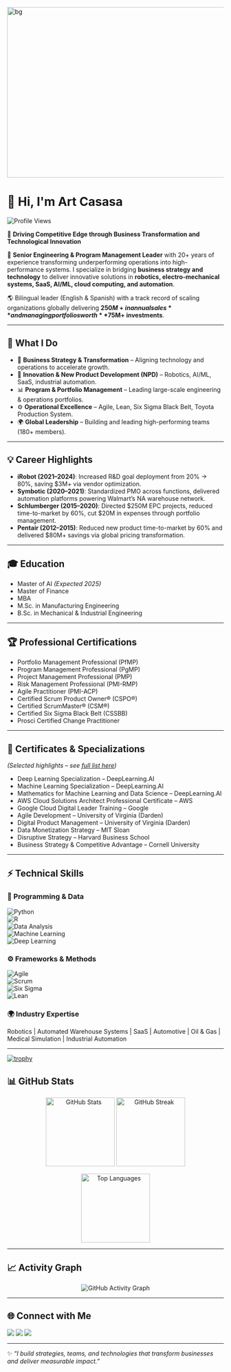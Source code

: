 
<img width="1584" height="396" alt="bg" src="https://github.com/user-attachments/assets/3bb92411-aa1d-4762-a998-4756a945062e" />

# 👋 Hi, I'm Art Casasa  

![Profile Views](https://komarev.com/ghpvc/?username=artcasasa&label=Profile%20Views&color=blue&style=flat)

🚀 **Driving Competitive Edge through Business Transformation and Technological Innovation**  

💼 **Senior Engineering & Program Management Leader** with 20+ years of experience transforming underperforming operations into high-performance systems. I specialize in bridging **business strategy and technology** to deliver innovative solutions in **robotics, electro-mechanical systems, SaaS, AI/ML, cloud computing, and automation**.  

🌎 Bilingual leader (English & Spanish) with a track record of scaling organizations globally delivering **$250M+ in annual sales** and managing portfolios worth **$75M+ investments**.  

---

## 🔑 What I Do  
- 🧭 **Business Strategy & Transformation** – Aligning technology and operations to accelerate growth.  
- 🤖 **Innovation & New Product Development (NPD)** – Robotics, AI/ML, SaaS, industrial automation.  
- 📊 **Program & Portfolio Management** – Leading large-scale engineering & operations portfolios.  
- ⚙️ **Operational Excellence** – Agile, Lean, Six Sigma Black Belt, Toyota Production System.  
- 🌍 **Global Leadership** – Building and leading high-performing teams (180+ members).  

---

## 💡 Career Highlights  
- **iRobot (2021–2024)**: Increased R&D goal deployment from 20% → 80%, saving $3M+ via vendor optimization.  
- **Symbotic (2020–2021)**: Standardized PMO across functions, delivered automation platforms powering Walmart’s NA warehouse network.  
- **Schlumberger (2015–2020)**: Directed $250M EPC projects, reduced time-to-market by 60%, cut $20M in expenses through portfolio management.  
- **Pentair (2012–2015)**: Reduced new product time-to-market by 60% and delivered $80M+ savings via global pricing transformation.  

---

## 🎓 Education  
- Master of AI *(Expected 2025)*  
- Master of Finance  
- MBA  
- M.Sc. in Manufacturing Engineering  
- B.Sc. in Mechanical & Industrial Engineering  

---

## 🏆 Professional Certifications  
- Portfolio Management Professional (PfMP)  
- Program Management Professional (PgMP)  
- Project Management Professional (PMP)  
- Risk Management Professional (PMI-RMP)  
- Agile Practitioner (PMI-ACP)  
- Certified Scrum Product Owner® (CSPO®)  
- Certified ScrumMaster® (CSM®)  
- Certified Six Sigma Black Belt (CSSBB)  
- Prosci Certified Change Practitioner  

---

## 📜 Certificates & Specializations  
*(Selected highlights – see [full list here](./CERTIFICATES.md))*  

- Deep Learning Specialization – DeepLearning.AI  
- Machine Learning Specialization – DeepLearning.AI  
- Mathematics for Machine Learning and Data Science – DeepLearning.AI  
- AWS Cloud Solutions Architect Professional Certificate – AWS  
- Google Cloud Digital Leader Training – Google  
- Agile Development – University of Virginia (Darden)  
- Digital Product Management – University of Virginia (Darden)  
- Data Monetization Strategy – MIT Sloan  
- Disruptive Strategy – Harvard Business School  
- Business Strategy & Competitive Advantage – Cornell University  

---

## ⚡ Technical Skills  

### 🚀 Programming & Data  
![Python](https://img.shields.io/badge/Python-3776AB?style=for-the-badge&logo=python&logoColor=white)  
![R](https://img.shields.io/badge/R-276DC3?style=for-the-badge&logo=r&logoColor=white)  
![Data Analysis](https://img.shields.io/badge/Data%20Analysis-4285F4?style=for-the-badge&logo=google-analytics&logoColor=white)  
![Machine Learning](https://img.shields.io/badge/Machine%20Learning-FF6F00?style=for-the-badge&logo=tensorflow&logoColor=white)  
![Deep Learning](https://img.shields.io/badge/Deep%20Learning-311C87?style=for-the-badge&logo=pytorch&logoColor=white)  

### ⚙️ Frameworks & Methods  
![Agile](https://img.shields.io/badge/Agile-009688?style=for-the-badge&logo=agile&logoColor=white)  
![Scrum](https://img.shields.io/badge/Scrum-6DB33F?style=for-the-badge&logo=scrumalliance&logoColor=white)  
![Six Sigma](https://img.shields.io/badge/Six%20Sigma-000000?style=for-the-badge&logo=six-sigma&logoColor=white)  
![Lean](https://img.shields.io/badge/Lean-FF5722?style=for-the-badge&logo=leanpub&logoColor=white)  

### 🌍 Industry Expertise  
Robotics | Automated Warehouse Systems | SaaS | Automotive | Oil & Gas | Medical Simulation | Industrial Automation  

---

[![trophy](https://github-profile-trophy.vercel.app/?username=artcasasa&theme=darkhub&row=1&column=7)](https://github.com/ryo-ma/github-profile-trophy)

## 📊 GitHub Stats  

<p align="center">
  <img src="https://github-readme-stats.vercel.app/api?username=artcasasa&show_icons=true&theme=radical" alt="GitHub Stats" height="160"/>
  <img src="https://github-readme-streak-stats.herokuapp.com/?user=artcasasa&theme=radical" alt="GitHub Streak" height="160"/>
</p>

<p align="center">
  <img src="https://github-readme-stats.vercel.app/api/top-langs/?username=artcasasa&layout=compact&theme=radical" alt="Top Languages" height="160"/>
</p>

---

## 📈 Activity Graph  

<p align="center">
  <img src="https://github-readme-activity-graph.vercel.app/graph?username=artcasasa&bg_color=1a1b27&color=ffffff&line=ff6f91&point=ffffff&area=true&hide_border=true" alt="GitHub Activity Graph"/>
</p>

---

## 🌐 Connect with Me  
<p align="left">
  <a href="https://www.linkedin.com/in/artcasasa/"><img src="https://img.shields.io/badge/LinkedIn-0077B5?style=for-the-badge&logo=linkedin&logoColor=white"/></a>
  <a href="http://www.artcasasa.com"><img src="https://img.shields.io/badge/Website-000000?style=for-the-badge&logo=About.me&logoColor=white"/></a>
  <a href="mailto:arturo.casasa@gmail.com"><img src="https://img.shields.io/badge/Email-D14836?style=for-the-badge&logo=gmail&logoColor=white"/></a>
</p>  

---

✨ *“I build strategies, teams, and technologies that transform businesses and deliver measurable impact.”*  
